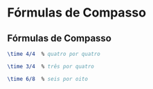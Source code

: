 # Fórmulas de Compasso

## Fórmulas de Compasso
```lilypond
\time 4/4  % quatro por quatro
```

```lilypond
\time 3/4  % três por quatro
```

```lilypond
\time 6/8  % seis por oito
```